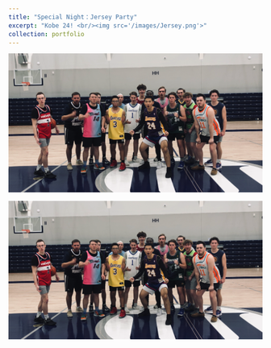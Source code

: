 ```yaml
---
title: "Special Night：Jersey Party"
excerpt: "Kobe 24! <br/><img src='/images/Jersey.png'>"
collection: portfolio
---
```


![Jersey](images/Jersey.png)

![Jersey](../images/Jersey.png)



